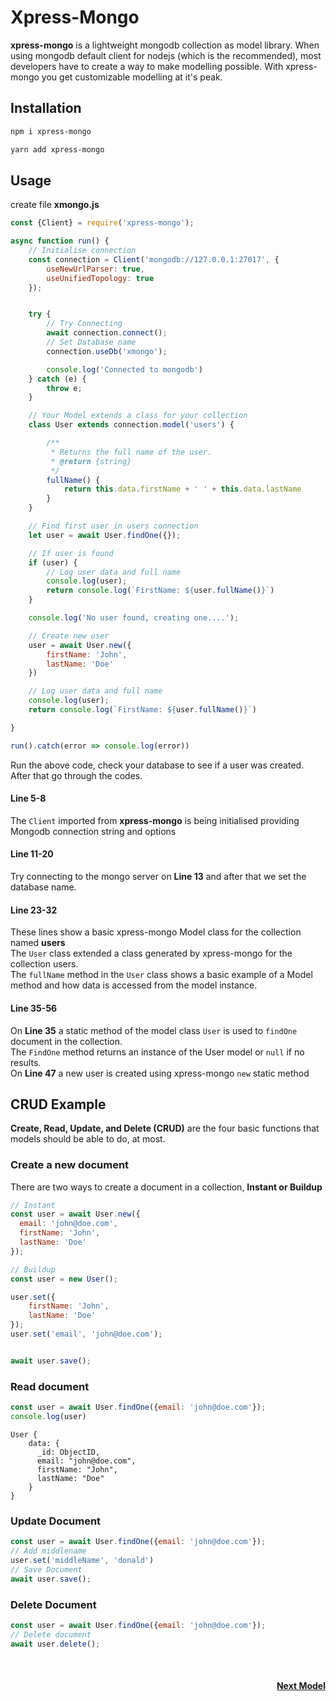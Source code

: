# Xpress-Mongo
**xpress-mongo** is a lightweight mongodb collection as model library.
When using mongodb default client for nodejs (which is the recommended), most developers have to create a way to make modelling possible. 
With xpress-mongo you get customizable modelling at it's peak.


## Installation
```sh
npm i xpress-mongo
```
```sh
yarn add xpress-mongo
```

## Usage 
create file **xmongo.js**
```javascript
const {Client} = require('xpress-mongo');

async function run() {
    // Initialise connection
    const connection = Client('mongodb://127.0.0.1:27017', {
        useNewUrlParser: true,
        useUnifiedTopology: true
    });


    try {
        // Try Connecting
        await connection.connect();
        // Set Database name
        connection.useDb('xmongo');

        console.log('Connected to mongodb')
    } catch (e) {
        throw e;
    }

    // Your Model extends a class for your collection
    class User extends connection.model('users') {

        /**
         * Returns the full name of the user.
         * @return {string}
         */
        fullName() {
            return this.data.firstName + ' ' + this.data.lastName
        }
    }

    // Find first user in users connection
    let user = await User.findOne({});

    // If user is found
    if (user) {
        // Log user data and full name
        console.log(user);
        return console.log(`FirstName: ${user.fullName()}`)
    }

    console.log('No user found, creating one....');

    // Create new user
    user = await User.new({
        firstName: 'John',
        lastName: 'Doe'
    })

    // Log user data and full name
    console.log(user);
    return console.log(`FirstName: ${user.fullName()}`)

}

run().catch(error => console.log(error))
```

Run the above code, check your database to see if a user was created.
After that go through the codes.

#### Line 5-8
The `Client` imported from **xpress-mongo** is being initialised providing Mongodb connection string and options

#### Line 11-20
Try connecting to the mongo server on **Line 13** and after that we set the database name.

#### Line 23-32
These lines show a basic xpress-mongo Model class for the collection named **users**
<br>
The `User` class extended a class generated by xpress-mongo for the collection users.
<br/>
The `fullName` method in the `User` class shows a basic example of a Model method and how data is accessed from the model instance.

#### Line 35-56
On **Line 35** a static method of the model class `User` is used to `findOne` document in the collection. <br/>
The `FindOne` method returns an instance of the User model or `null` if no results.
<br/>
On **Line 47** a new user is created using xpress-mongo `new` static method

## CRUD Example
**Create, Read, Update, and Delete (CRUD)** are the four basic functions that models should be able to do, at most.

### Create a new document
There are two ways to create a document in a collection, **Instant or Buildup** 
```javascript
// Instant
const user = await User.new({
  email: 'john@doe.com',
  firstName: 'John',
  lastName: 'Doe'
});

// Buildup
const user = new User();

user.set({
    firstName: 'John',
    lastName: 'Doe'
});
user.set('email', 'john@doe.com');


await user.save();
```

### Read document
```javascript
const user = await User.findOne({email: 'john@doe.com'});
console.log(user)
```
```
User {
    data: {
      _id: ObjectID,
      email: "john@doe.com",
      firstName: "John",
      lastName: "Doe"
    }
}
```

### Update Document
```javascript
const user = await User.findOne({email: 'john@doe.com'});
// Add middlename
user.set('middleName', 'donald')
// Save Document
await user.save();
```

### Delete Document
```javascript
const user = await User.findOne({email: 'john@doe.com'});
// Delete document
await user.delete();
```

<div style="margin-top: 50px; text-align: right">
<a href="/xpress-mongo/model.html"><b>Next Model</b></a>
</div>





